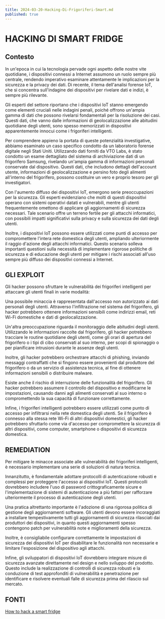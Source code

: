 ```yaml
---
title: 2024-03-20-Hacking-Di-Frigoriferi-Smart.md
published: true
---
```

# HACKING DI SMART FRIDGE

## Contesto

In un'epoca in cui la tecnologia pervade ogni aspetto delle nostre vite quotidiane, i dispositivi connessi a Internet assumono un ruolo sempre più centrale, rendendo imperativo esaminare attentamente le implicazioni per la sicurezza e la privacy dei dati. Di recente, il tema dell'analisi forense IoT, che si concentra sull'indagine dei dispositivi per rivelare dati e indizi, è sempre più rilevante.

Gli esperti del settore riportano che i dispositivi IoT stanno emergendo come elementi cruciali nelle indagini penali, poiché offrono un'ampia gamma di dati che possono rivelarsi fondamentali per la risoluzione dei casi. Questi dati, che vanno dalle informazioni di geolocalizzazione alle abitudini quotidiane degli utenti, sono spesso memorizzati in dispositivi apparentemente innocui come i frigoriferi intelligenti.

Per comprendere appieno la portata di queste potenzialità investigative, abbiamo esaminato un caso specifico condotto da un laboratorio forense digitale negli Stati Uniti. Utilizzando dati forniti da VTO Labs, è stato condotto un esame dettagliato del sistema di archiviazione dati di un frigorifero Samsung, rivelando un'ampia gamma di informazioni personali conservate dal dispositivo. Questi dati, che includono dettagli dell'account utente, informazioni di geolocalizzazione e persino foto degli alimenti all'interno del frigorifero, possono costituire un vero e proprio tesoro per gli investigatori.

Con l'aumento diffuso dei dispositivi IoT, emergono serie preoccupazioni per la sicurezza. Gli esperti evidenziano che molti di questi dispositivi operano con sistemi operativi datati e vulnerabili, mentre gli utenti frequentemente omettono di applicare gli aggiornamenti di sicurezza necessari. Tale scenario offre un terreno fertile per gli attacchi informatici, con possibili impatti significativi sulla privacy e sulla sicurezza dei dati degli utenti.

Inoltre, i dispositivi IoT possono essere utilizzati come punti di accesso per compromettere l'intera rete domestica degli utenti, ampliando ulteriormente il raggio d'azione degli attacchi informatici. Questo scenario solleva importanti questioni sulla necessità di implementare rigorose politiche di sicurezza e di educazione degli utenti per mitigare i rischi associati all'uso sempre più diffuso dei dispositivi connessi a Internet.

## GLI EXPLOIT

Gli hacker possono sfruttare le vulnerabilità dei frigoriferi intelligenti per attaccare gli utenti finali in varie modalità:

Una possibile minaccia è rappresentata dall'accesso non autorizzato ai dati personali degli utenti. Attraverso l'infiltrazione nel sistema del frigorifero, gli hacker potrebbero ottenere informazioni sensibili come indirizzi email, reti Wi-Fi domestiche e dati di geolocalizzazione.

Un'altra preoccupazione riguarda il monitoraggio delle abitudini degli utenti. Utilizzando le informazioni raccolte dal frigorifero, gli hacker potrebbero tracciare le routine quotidiane degli utenti, come gli orari di apertura del frigorifero o i tipi di cibo conservati al suo interno, per scopi di spionaggio o per pianificare intrusioni durante le assenze degli utenti.

Inoltre, gli hacker potrebbero orchestrare attacchi di phishing, inviando messaggi contraffatti che si fingono essere provenienti dal produttore del frigorifero o da un servizio di assistenza tecnica, al fine di ottenere informazioni sensibili o distribuire malware.

Esiste anche il rischio di interruzione delle funzionalità del frigorifero. Gli hacker potrebbero assumere il controllo del dispositivo e modificarne le impostazioni, causando danni agli alimenti conservati al suo interno o compromettendo la sua capacità di funzionare correttamente.

Infine, i frigoriferi intelligenti potrebbero essere utilizzati come punto di accesso per infiltrarsi nella rete domestica degli utenti. Se il frigorifero è connesso alla stessa rete Wi-Fi di altri dispositivi domestici, gli hacker potrebbero sfruttarlo come via d'accesso per compromettere la sicurezza di altri dispositivi, come computer, smartphone o dispositivi di sicurezza domestica.

## REMEDIATION

Per mitigare le minacce associate alle vulnerabilità dei frigoriferi intelligenti, è necessario implementare una serie di soluzioni di natura tecnica.

Innanzitutto, è fondamentale adottare protocolli di autenticazione robusti e complessi per proteggere l'accesso ai dispositivi IoT. Questi protocolli dovrebbero includere l'uso di password crittograficamente sicure e l'implementazione di sistemi di autenticazione a più fattori per rafforzare ulteriormente il processo di autenticazione degli utenti.

Una pratica altrettanto importante è l'adozione di una rigorosa politica di gestione degli aggiornamenti software. Gli utenti devono essere incoraggiati a installare tempestivamente tutti gli aggiornamenti di sicurezza rilasciati dai produttori dei dispositivi, in quanto questi aggiornamenti spesso contengono patch per vulnerabilità note e miglioramenti della sicurezza.

Inoltre, è consigliabile configurare correttamente le impostazioni di sicurezza dei dispositivi IoT per disabilitare le funzionalità non necessarie e limitare l'esposizione del dispositivo agli attacchi. 

Infine, gli sviluppatori di dispositivi IoT dovrebbero integrare misure di sicurezza avanzate direttamente nel design e nello sviluppo del prodotto. Questo include la realizzazione di controlli di sicurezza robusti e la conduzione di test approfonditi di vulnerabilità e penetrazione per identificare e risolvere eventuali falle di sicurezza prima del rilascio sul mercato.

## FONTI

[](https://kth.diva-portal.org/smash/get/diva2:1596057/FULLTEXT01.pdf)

[How to hack a smart fridge](https://www.technologyreview.com/2023/05/08/1072708/hack-smart-fridge-digital-forensics/)
